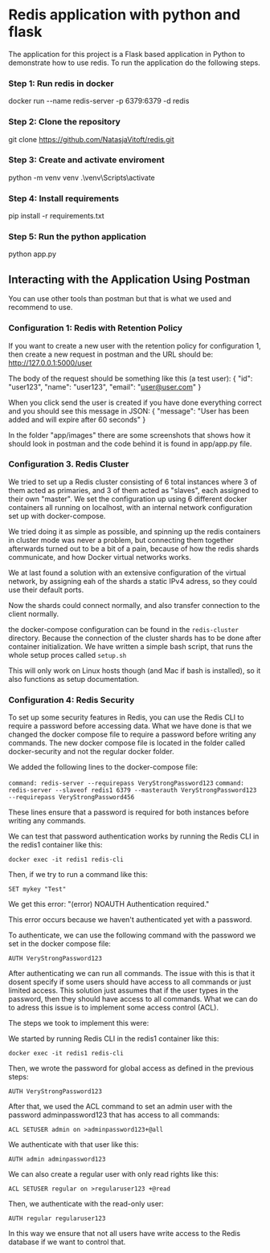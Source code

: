 # Redis application with python and flask 

The application for this project is a Flask based application in Python to demonstrate how to use redis. To run the application do the following steps. 

### Step 1: Run redis in docker

docker run --name redis-server -p 6379:6379 -d redis

### Step 2: Clone the repository 

git clone https://github.com/NatasjaVitoft/redis.git

### Step 3: Create and activate enviroment

python -m venv venv .\venv\Scripts\activate

### Step 4: Install requirements

pip install -r requirements.txt

### Step 5: Run the python application 

python app.py

## Interacting with the Application Using Postman

You can use other tools than postman but that is what we used and recommend to use. 

### Configuration 1: Redis with Retention Policy 

If you want to create a new user with the retention policy for configuration 1, then create a new request in postman and the URL should be: http://127.0.0.1:5000/user

The body of the request should be something like this (a test user):
{
  "id": "user123",
  "name": "user123",
  "email": "user@user.com"
}

When you click send the user is created if you have done everything correct and you should see this message in JSON:
{
  "message": "User has been added and will expire after 60 seconds"
}

In the folder "app/images" there are some screenshots that shows how it should look in postman and the code behind it is found in app/app.py file.

### Configuration 3. Redis Cluster

We tried to set up a Redis cluster consisting of 6 total instances where 3 of them acted as primaries, and 3 of them acted as "slaves", each assigned to their own "master".
We set the configuration up using 6 different docker containers all running on localhost, with an internal network configuration set up with docker-compose. 

We tried doing it as simple as possible, and spinning up the redis containers in cluster mode was never a problem, but connecting them together afterwards turned out to be a bit of a pain, because of how the redis shards communicate, and how Docker virtual networks works.

We at last found a solution with an extensive configuration of the virtual network, by assigning eah of the shards a static IPv4 adress, so they could use their default ports.

Now the shards could connect normally, and also transfer connection to the client normally.

the docker-compose configuration can be found in the `redis-cluster` directory. Because the connection of the cluster shards has to be done after container initialization. We have written a simple bash script, that runs the whole setup proces called `setup.sh`

This will only work on Linux hosts though (and Mac if bash is installed), so it also functions as setup documentation. 


### Configuration 4: Redis Security 

To set up some security features in Redis, you can use the Redis CLI to require a password before accessing data.
What we have done is that we changed the docker compose file to require a password before writing any commands. The new docker compose file is located in the folder called docker-security and not the regular docker folder.

We added the following lines to the docker-compose file:

```command: redis-server --requirepass VeryStrongPassword123```
```command: redis-server --slaveof redis1 6379 --masterauth VeryStrongPassword123 --requirepass VeryStrongPassword456```

These lines ensure that a password is required for both instances before writing any commands. 

We can test that password authentication works by running the Redis CLI in the redis1 container like this:

```docker exec -it redis1 redis-cli```

Then, if we try to run a command like this:

```SET mykey "Test"```

We get this error: "(error) NOAUTH Authentication required."

This error occurs because we haven't authenticated yet with a password.

To authenticate, we can use the following command with the password we set in the docker compose file:

``` AUTH VeryStrongPassword123 ```

After authenticating we can run all commands.
The issue with this is that it dosent specify if some users should have access to all commands or just limited access. This solution just assumes that if the user types in the password, then they should have access to all commands. 
What we can do to adress this issue is to implement some access control (ACL).

The steps we took to implement this were:

We started by running Redis CLI in the redis1 container like this:

```docker exec -it redis1 redis-cli```

Then, we wrote the password for global access as defined in the previous steps:

```AUTH VeryStrongPassword123```

After that, we used the ACL command to set an admin user with the password adminpassword123 that has access to all commands:

```ACL SETUSER admin on >adminpassword123+@all```

We authenticate with that user like this:

```AUTH admin adminpassword123```

We can also create a regular user with only read rights like this:

```ACL SETUSER regular on >regularuser123 +@read```

Then, we authenticate with the read-only user:

```AUTH regular regularuser123```

In this way we ensure that not all users have write access to the Redis database if we want to control that. 
